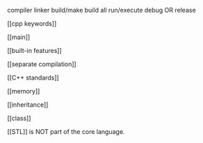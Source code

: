 compiler
linker
build/make
build all
run/execute
debug OR release

[[cpp keywords]]

[[main]]

[[built-in features]]

[[separate compilation]]

[[C++ standards]]


[[memory]]

[[inheritance]]

[[class]]

[[STL]] is NOT part of the core language.